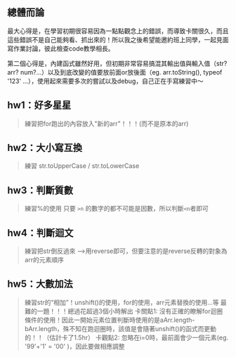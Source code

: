 ## 總體而論
最大心得是，在學習初期很容易因為一點點觀念上的錯誤，而導致卡關很久，而且這些錯誤不是自己能夠看、抓出來的！所以我之後希望能邀約班上同學，一起見面寫作業討論，彼此檢查code教學相長。

第二個心得是，內建函式雖然好用，但初期非常容易搞混其輸出值與輸入值（str? arr? num?...）以及到底改變的值要放前面or放後面（eg. arr.toString(), typeof '123' ...），使用起來需要多次的嘗試以及debug，自己正在手寫練習中～

## hw1：好多星星
> 練習把for跑出的內容放入"新的arr"！！！(而不是原本的arr)

## hw2：大小寫互換
> 練習 str.toUpperCase / str.toLowerCase

## hw3：判斷質數
> 練習%的使用
只要 `>n` 的數字的都不可能是因數，所以判斷`<n`者即可

## hw4：判斷迴文
> 練習把str倒反過來 -->用reverse即可，但要注意的是reverse反轉的對象為arr的元素順序

## hw5：大數加法
> 練習str的“相加”！unshift()的使用，for的使用，arr元素替換的使用...等
最難的一題！！！總過花超過3個小時解出
卡關點1: 沒有正確的瞭解for迴圈條件的使用！因此一開始元素位置判斷時使用的是aArr.length-bArr.length，殊不知在跑迴圈時，該值是會隨著unshift()的函式而更動的！！（估計卡了1.5hr）
卡觀點2: 忽略在i=0時，最前面會少一個元素(eg. '99'+'1' = '00' )，因此要做相應調整

